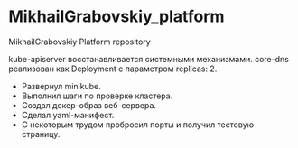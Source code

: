 # MikhailGrabovskiy_platform
MikhailGrabovskiy Platform repository

kube-apiserver восстанавливается системными механизмами.
core-dns реализован как Deployment с параметром replicas: 2.

- Развернул minikube.
- Выполнил шаги по проверке кластера.
- Создал докер-образ веб-сервера.
- Сделал yaml-манифест.
- С некоторым трудом пробросил порты и получил тестовую страницу.
